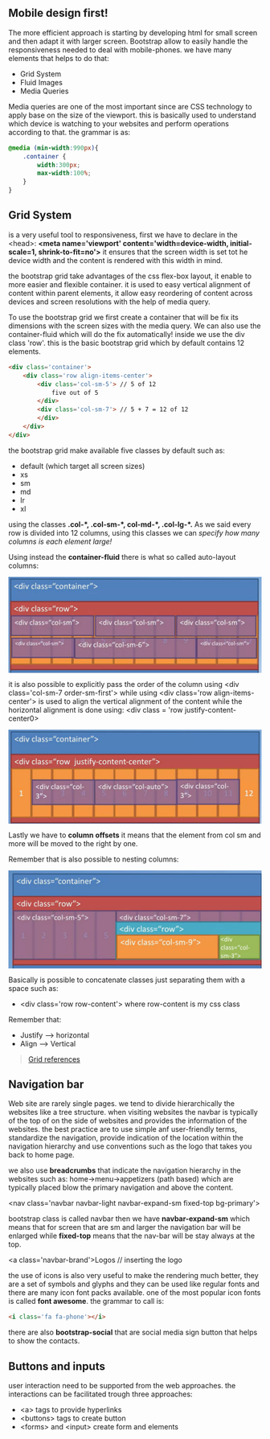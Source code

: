 ## Mobile design first! 

The more efficient approach is starting by developing html for small screen and then adapt it with larger screen. Bootstrap allow to easily handle the responsiveness needed to deal with mobile-phones. we have many elements that helps to do that:

- Grid System
- Fluid Images
- Media Queries

Media queries are one of the most important since are CSS technology to apply base on the size of the viewport. this is basically used to understand which device is watching to your websites and perform operations according to that. the grammar is as:

``` css
@media (min-width:990px){
    .container {
        width:300px;
        max-width:100%;
    }
}
```

## Grid System

is a very useful tool to responsiveness, first we have to declare in the \<head>: **\<meta name='viewport' content='width=device-width, initial-scale=1, shrink-to-fit=no'>** it ensures that the screen width is set tot he device width and the content is rendered with this width in mind.

the bootstrap grid take advantages of the css flex-box layout, it enable to more easier and flexible container. it is used to easy vertical alignment of content within parent elements, it allow easy reordering of content across devices and screen resolutions with the help of media query.

To use the bootstrap grid we first create a container that will be fix its dimensions with the screen sizes with the media query. We can also use the container-fluid which will do the fix automatically! inside we use the div class 'row'. this is the basic bootstrap grid which by default contains 12 elements.

``` html
<div class='container'>
    <div class='row align-items-center'>
        <div class='col-sm-5'> // 5 of 12
            five out of 5
        </div>
        <div class='col-sm-7'> // 5 + 7 = 12 of 12
        </div>
    </div>
</div>
```

the bootstrap grid make available five classes by default such as:

- default (which target all screen sizes)
- xs
- sm
- md
- lr 
- xl

using the classes **.col-\*, .col-sm-\*, col-md-\*, .col-lg-\*.** As we said every row is divided into 12 columns, using this classes we can *specify how many columns is each element large!* 


Using instead the **container-fluid** there is what so called auto-layout columns:

<img src='__images/bootstrap_grid.PNG' style='display:block;margin: 10px 0 10px 0'>

it is also possible to explicitly pass the order of the column using \<div class='col-sm-7 order-sm-first'> while using \<div class='row align-items-center'> is used to align the vertical alignment of the content while the horizontal alignment is done using: \<div class = 'row justify-content-center0>

<img src='__images/col_auto.PNG' style='display:block;margin: 10px 0 10px 0'>

Lastly we have to **column offsets**  it means that the element from col sm and more will be moved to the right by one. 

Remember that is also possible to nesting columns:

<img src='__images/nesting.PNG' style='display:block;margin: 10px 0 10px 0'>

Basically is possible to concatenate classes just separating them with a space such as:

- \<div class='row row-content'> where row-content is my css class

Remember that:
- Justify --> horizontal
- Align --> Vertical


> <a href='https://getbootstrap.com/docs/4.0/layout/grid/'>Grid references</a>

## Navigation bar

Web site are rarely single pages. we tend to divide hierarchically the websites like a tree structure. when visiting websites the navbar is typically of the top of on the side of websites and provides the information of the websites. the best practice are to use simple anf user-friendly terms, standardize the navigation, provide indication of the location within the navigation hierarchy and use conventions such as the logo that takes you back to home page.

we also use **breadcrumbs** that indicate the navigation hierarchy in the websites such as: home->menu->appetizers (path based) which are typically placed blow the primary navigation and above the content.

\<nav class='navbar navbar-light navbar-expand-sm fixed-top bg-primary'>

bootstrap class is called navbar then we have **navbar-expand-sm** which means that for screen that are sm and larger the navigation bar will be enlarged while **fixed-top** means that the nav-bar will be stay always at the top.

\<a class='navbar-brand'>Logos</a> // inserting the logo


the use of icons is also very useful to make the rendering much better, they are a set of symbols and glyphs and they can be used like regular fonts and there are many icon font packs available. one of the most popular icon fonts is called **font awesome**. the grammar to call is:

```html
<i class='fa fa-phone'></i>
```
there are also **bootstrap-social** that are social media sign button that helps to show the contacts.

## Buttons and inputs

user interaction need to be supported from the web approaches. the interactions can be facilitated trough three approaches:

- \<a> tags to provide hyperlinks
- \<buttons> tags to create button
- \<forms> and \<input> create form and elements



